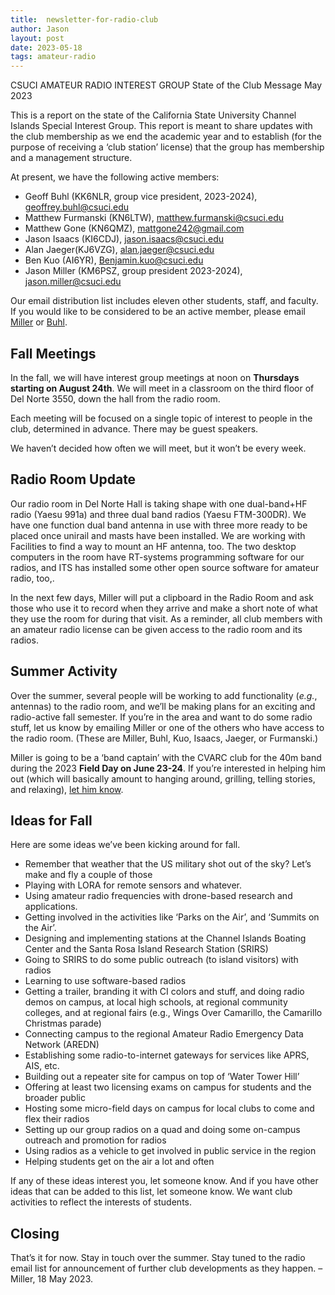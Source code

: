 ```yaml
---
title:  newsletter-for-radio-club
author: Jason
layout: post
date: 2023-05-18
tags: amateur-radio
---
```


CSUCI AMATEUR RADIO INTEREST GROUP
State of the Club Message
May 2023

This is a report on the state of the California State University Channel Islands Special Interest Group.  This report is meant to share updates with the club membership as we end the academic year and to establish (for the purpose of receiving a ‘club station’ license) that the group has membership and a management structure.

At present, we have the following active members:

* Geoff Buhl (KK6NLR, group vice president, 2023-2024), <a href="mailto:geoffrey.buhl@csuci.edu">geoffrey.buhl@csuci.edu</a>
* Matthew Furmanski (KN6LTW), <a href="mailto:matthew.furmanski@csuci.edu">matthew.furmanski@csuci.edu</a>
* Matthew Gone (KN6QMZ), <a href="mailto:mattgone242@gmail.com">mattgone242@gmail.com</a>
* Jason Isaacs (KI6CDJ), <a href="mailto:jason.isaacs@csuci.edu">jason.isaacs@csuci.edu</a>
* Alan Jaeger(KJ6VZG), <a href="mailto:alan.jaeger@csuci.edu">alan.jaeger@csuci.edu</a>
* Ben Kuo (AI6YR), <a href="mailto:Benjamin.kuo@csuci.edu">Benjamin.kuo@csuci.edu</a>
* Jason Miller (KM6PSZ, group president 2023-2024), <a href="mailto:jason.miller@csuci.edu">jason.miller@csuci.edu</a>

Our email distribution list includes eleven other students, staff, and faculty.  If you would like to be considered to be an active member, please email <a href="mailto:jason.miller@csuci.edu">Miller</a> or <a href="mailto:geoffrey.buhl@csuci.edu">Buhl</a>.

## Fall Meetings

In the fall, we will have interest group meetings at noon on **Thursdays starting on August 24th**.  We will meet in a classroom on the third floor of Del Norte 3550, down the hall from the radio room.

Each meeting will be focused on a single topic of interest to people in the club, determined in advance.  There may be guest speakers.

We haven’t decided how often we will meet, but it won’t be every week.  

## Radio Room Update

Our radio room in Del Norte Hall is taking shape with one dual-band+HF radio (Yaesu 991a) and three dual band radios (Yaesu FTM-300DR).  We have one function dual band antenna in use with three more ready to be placed once unirail and masts have been installed.  We are working with Facilities to find a way to mount an HF antenna, too.  The two desktop computers in the room have RT-systems programming software for our radios, and ITS has installed some other open source software for amateur radio, too,.

In the next few days, Miller will put a clipboard in the Radio Room and ask those who use it to record when they arrive and make a short note of what they use the room for during that visit.  As a reminder, all club members with an amateur radio license can be given access to the radio room and its radios.

## Summer Activity

Over the summer, several people will be working to add functionality (*e.g.*, antennas) to the radio room, and we’ll be making plans for an exciting and radio-active fall semester.  If you’re in the area and want to do some radio stuff, let us know by emailing Miller or one of the others who have access to the radio room.  (These are Miller, Buhl, Kuo, Isaacs, Jaeger, or Furmanski.)

Miller is going to be a ‘band captain’ with the CVARC club for the 40m band during the 2023 **Field Day on June 23-24**.  If you’re interested in helping him out (which will basically amount to hanging around, grilling, telling stories, and relaxing), <a href="mailto:jason.miller@csuci.edu">let him know</a>.

## Ideas for Fall

Here are some ideas we’ve been kicking around for fall.

*	Remember that weather that the US military shot out of the sky?  Let’s make and fly a couple of those 
*	Playing with LORA for remote sensors and whatever.
*	Using amateur radio frequencies with drone-based research and applications. 
*	Getting involved in the activities like ‘Parks on the Air’, and ‘Summits on the Air’.
*	Designing and implementing stations at the Channel Islands Boating Center and the Santa Rosa Island Research Station (SRIRS)
*	Going to SRIRS to do some public outreach (to island visitors) with radios
*	Learning to use software-based radios
*	Getting a trailer, branding it with CI colors and stuff, and doing radio demos on campus, at local high schools, at regional community colleges, and at regional fairs (e.g., Wings Over Camarillo, the Camarillo Christmas parade)
*	Connecting campus to the regional Amateur Radio Emergency Data Network (AREDN)
*	Establishing some radio-to-internet gateways for services like APRS, AIS, etc.
*	Building out a repeater site for campus on top of ‘Water Tower Hill’
*	Offering at least two licensing exams on campus for students and the broader public
*	Hosting some micro-field days on campus for local clubs to come and flex their radios
*	Setting up our group radios on a quad and doing some on-campus outreach and promotion for radios
*	Using radios as a vehicle to get involved in public service in the region
*	Helping students get on the air a lot and often

If any of these ideas interest you, let someone know.  And if you have other ideas that can be added to this list, let someone know.  We want club activities to reflect the interests of students.

## Closing

That’s it for now.  Stay in touch over the summer.  Stay tuned to the radio email list for announcement of further club developments as they happen.    – Miller, 18 May 2023.

